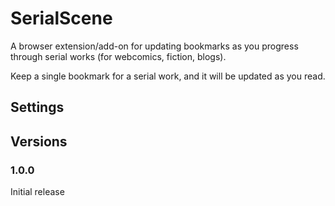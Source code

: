 # SerialScene

A browser extension/add-on for updating bookmarks as you progress through serial works (for webcomics, fiction, blogs).

Keep a single bookmark for a serial work, and it will be updated as you read.

## Settings

## Versions

### 1.0.0

Initial release
